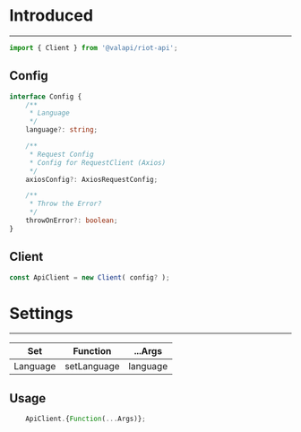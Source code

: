 # Introduced

-----------

```typescript
import { Client } from '@valapi/riot-api';
```

## Config

```typescript
interface Config {
    /**
     * Language
     */
    language?: string;

    /**
     * Request Config
     * Config for RequestClient (Axios)
     */
    axiosConfig?: AxiosRequestConfig;

    /**
     * Throw the Error?
     */
    throwOnError?: boolean;
}
```

## Client

```typescript
const ApiClient = new Client( config? );
```

# Settings

-----------

| Set      | Function    | ...Args  |
| -------- | ----------- | -------- |
| Language | setLanguage | language |

## Usage

```javascript
    ApiClient.{Function(...Args)};
```